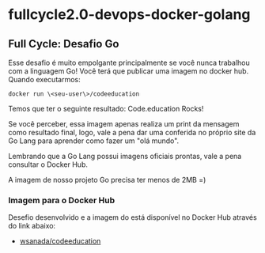 # fullcycle2.0-devops-docker-golang

## Full Cycle: Desafio Go

Esse desafio é muito empolgante principalmente se você nunca trabalhou com a linguagem Go!
Você terá que publicar uma imagem no docker hub. Quando executarmos:

    docker run \<seu-user\>/codeeducation

Temos que ter o seguinte resultado: Code.education Rocks!

Se você perceber, essa imagem apenas realiza um print da mensagem como resultado final, logo, vale a pena dar uma conferida no próprio site da Go Lang para aprender como fazer um "olá mundo".

Lembrando que a Go Lang possui imagens oficiais prontas, vale a pena consultar o Docker Hub.

A imagem de nosso projeto Go precisa ter menos de 2MB =)

### Imagem para o Docker Hub

Desefio desenvolvido e a imagem do está disponível no Docker Hub através do link abaixo:

- [wsanada/codeeducation](https://hub.docker.com/r/wsanada/codeeducation)
